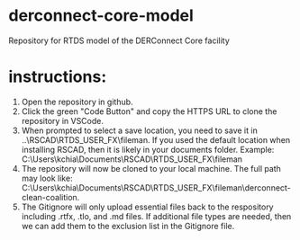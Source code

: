 # derconnect-core-model
Repository for RTDS model of the DERConnect Core facility

# instructions:
1. Open the repository in github.
2. Click the green "Code Button" and copy the HTTPS URL to clone the repository in VSCode.
3. When prompted to select a save location, you need to save it in ..\RSCAD\RTDS_USER_FX\fileman. If you used the default location when installing RSCAD, then it is likely in your documents folder. Example: C:\Users\kchia\Documents\RSCAD\RTDS_USER_FX\fileman
4. The repository will now be cloned to your local machine. The full path may look like: C:\Users\kchia\Documents\RSCAD\RTDS_USER_FX\fileman\derconnect-clean-coalition.
5. The Gitignore will only upload essential files back to the respository including .rtfx, .tlo, and .md files. If additional file types are needed, then we can add them to the exclusion list in the Gitignore file.